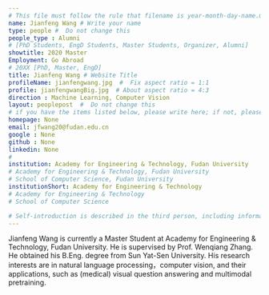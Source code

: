 ```yaml
---
# This file must follow the rule that filename is year-month-day-name.md .
name: Jianfeng Wang # Write your name
type: people #  Do not change this
people_type : Alumni
# [PhD Students, EngD Students, Master Students, Organizer, Alumni]
showtitle: 2020 Master
Employment: Go Abroad
# 20XX [PhD, Master, EngD]
title: Jianfeng Wang # Website Title
profileName: jianfengwang.jpg  #  Fix aspect ratio = 1:1
profile: jianfengwangBig.jpg  # About aspect ratio = 4:3
direction : Machine Learning, Computer Vision
layout: peoplepost  #  Do not change this
# if you have the items listed below, please write here; if not, please write None.
homepage: None
email: jfwang20@fudan.edu.cn
google : None
github : None
linkedin: None
# 
institution: Academy for Engineering & Technology, Fudan University
# Academy for Engineering & Technology, Fudan University
# School of Computer Science, Fudan University
institutionShort: Academy for Engineering & Technology
# Academy for Engineering & Technology
# School of Computer Science

# Self-introduction is described in the third person, including information such as educational experience(B/M/P), graduation career development 
---
```


Jianfeng Wang is currently a Master Student at Academy for Engineering & Technology, Fudan University. He is supervised by Prof. Wenqiang Zhang. He obtained his B.Eng. degree from Sun Yat-Sen University. His research interests are in natural language processing，computer vision, and their applications, such as (medical) visual question answering and multimodal pretraining.



 

